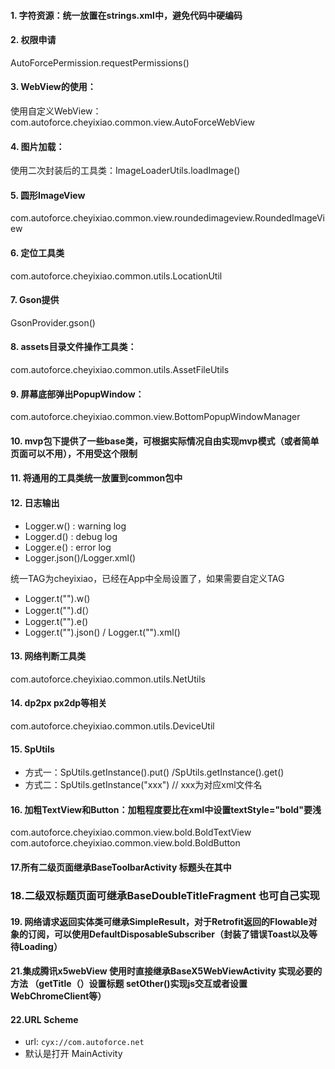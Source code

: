 #### 1. 字符资源：统一放置在strings.xml中，避免代码中硬编码


#### 2. 权限申请
AutoForcePermission.requestPermissions()

#### 3. WebView的使用：
使用自定义WebView：com.autoforce.cheyixiao.common.view.AutoForceWebView

#### 4. 图片加载：
使用二次封装后的工具类：ImageLoaderUtils.loadImage()

#### 5. 圆形ImageView
com.autoforce.cheyixiao.common.view.roundedimageview.RoundedImageView

#### 6. 定位工具类
com.autoforce.cheyixiao.common.utils.LocationUtil

#### 7. Gson提供
GsonProvider.gson()

#### 8. assets目录文件操作工具类：
com.autoforce.cheyixiao.common.utils.AssetFileUtils


#### 9. 屏幕底部弹出PopupWindow：
com.autoforce.cheyixiao.common.view.BottomPopupWindowManager

#### 10. mvp包下提供了一些base类，可根据实际情况自由实现mvp模式（或者简单页面可以不用），不用受这个限制
#### 11. 将通用的工具类统一放置到common包中

#### 12. 日志输出

  - Logger.w()  : warning log
  - Logger.d()  : debug log
  - Logger.e()  : error log
  - Logger.json()/Logger.xml()

  统一TAG为cheyixiao，已经在App中全局设置了，如果需要自定义TAG

  - Logger.t("").w()
  - Logger.t("").d(）
  - Logger.t("").e()
  - Logger.t("").json() / Logger.t("").xml()


#### 13. 网络判断工具类
com.autoforce.cheyixiao.common.utils.NetUtils


#### 14. dp2px px2dp等相关
com.autoforce.cheyixiao.common.utils.DeviceUtil

#### 15. SpUtils
- 方式一：SpUtils.getInstance().put() /SpUtils.getInstance().get()
- 方式二：SpUtils.getInstance("xxx")        // xxx为对应xml文件名

#### 16. 加粗TextView和Button：加粗程度要比在xml中设置textStyle="bold"要浅
com.autoforce.cheyixiao.common.view.bold.BoldTextView
com.autoforce.cheyixiao.common.view.bold.BoldButton

#### 17.所有二级页面继承BaseToolbarActivity 标题头在其中


### 18.二级双标题页面可继承BaseDoubleTitleFragment 也可自己实现

#### 19. 网络请求返回实体类可继承SimpleResult，对于Retrofit返回的Flowable对象的订阅，可以使用DefaultDisposableSubscriber（封装了错误Toast以及等待Loading）

#### 21.集成腾讯x5webView  使用时直接继承BaseX5WebViewActivity  实现必要的方法  （getTitle（）设置标题   setOther()实现js交互或者设置WebChromeClient等）

#### 22.URL Scheme
- url: `cyx://com.autoforce.net`
- 默认是打开 MainActivity


